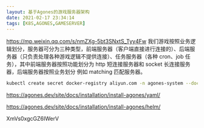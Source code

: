 ```yaml
---
layout: 基于Agones的游戏服务器架构
date: 2021-02-17 23:34:14
tags: [K8S,AGONES,GAMESERVER]
---
```

https://mp.weixin.qq.com/s/nmZXg-5bt3SNxtS_Tyy4Fw
我们游戏按照业务逻辑划分，服务器可分为三种类型，前端服务器（客户端直接进行连接的）、后端服务器（只负责处理各种游戏逻辑不提供连接）、任务服务器（各种 cron、job 任务），其中前端服务器按照功能划分为 http 短连接服务器和 socket 长连接服务器，后端服务器按照业务划分 例如 matching 匹配服务器。

```bash
kubectl create secret docker-registry aliyun.com -n agones-system --docker-server=registry.cn-hangzhou.aliyuncs.com --docker-username=yoock@outlook.com --docker-password=XmVs0xgcGZ6IWerV --docker-email=yoock@outlook.com
```

https://agones.dev/site/docs/installation/install-agones/yaml/

https://agones.dev/site/docs/installation/install-agones/helm/

XmVs0xgcGZ6IWerV


